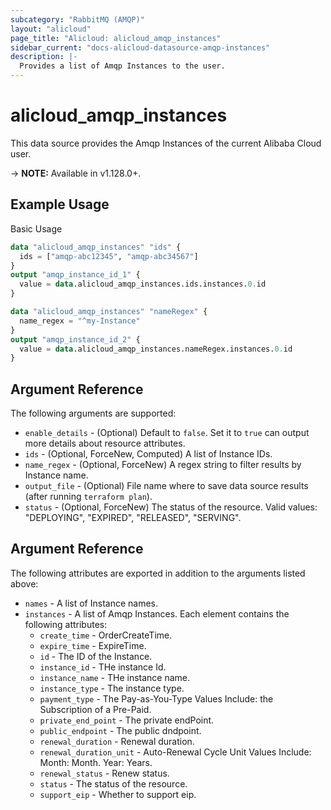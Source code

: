 ```yaml
---
subcategory: "RabbitMQ (AMQP)"
layout: "alicloud"
page_title: "Alicloud: alicloud_amqp_instances"
sidebar_current: "docs-alicloud-datasource-amqp-instances"
description: |-
  Provides a list of Amqp Instances to the user.
---
```


# alicloud\_amqp\_instances

This data source provides the Amqp Instances of the current Alibaba Cloud user.

-> **NOTE:** Available in v1.128.0+.

## Example Usage

Basic Usage

```terraform
data "alicloud_amqp_instances" "ids" {
  ids = ["amqp-abc12345", "amqp-abc34567"]
}
output "amqp_instance_id_1" {
  value = data.alicloud_amqp_instances.ids.instances.0.id
}

data "alicloud_amqp_instances" "nameRegex" {
  name_regex = "^my-Instance"
}
output "amqp_instance_id_2" {
  value = data.alicloud_amqp_instances.nameRegex.instances.0.id
}

```

## Argument Reference

The following arguments are supported:

* `enable_details` - (Optional) Default to `false`. Set it to `true` can output more details about resource attributes.
* `ids` - (Optional, ForceNew, Computed)  A list of Instance IDs.
* `name_regex` - (Optional, ForceNew) A regex string to filter results by Instance name.
* `output_file` - (Optional) File name where to save data source results (after running `terraform plan`).
* `status` - (Optional, ForceNew) The status of the resource. Valid values: "DEPLOYING", "EXPIRED", "RELEASED", "SERVING".

## Argument Reference

The following attributes are exported in addition to the arguments listed above:

* `names` - A list of Instance names.
* `instances` - A list of Amqp Instances. Each element contains the following attributes:
	* `create_time` - OrderCreateTime.
	* `expire_time` - ExpireTime.
	* `id` - The ID of the Instance.
	* `instance_id` - THe instance Id.
	* `instance_name` - THe instance name.
	* `instance_type` - The instance type.
	* `payment_type` - The Pay-as-You-Type Values Include: the Subscription of a Pre-Paid.
	* `private_end_point` - The private endPoint.
	* `public_endpoint` - The public dndpoint.
	* `renewal_duration` - Renewal duration.
	* `renewal_duration_unit` - Auto-Renewal Cycle Unit Values Include: Month: Month. Year: Years.
	* `renewal_status` - Renew status.
	* `status` - The status of the resource.
	* `support_eip` - Whether to support eip.
